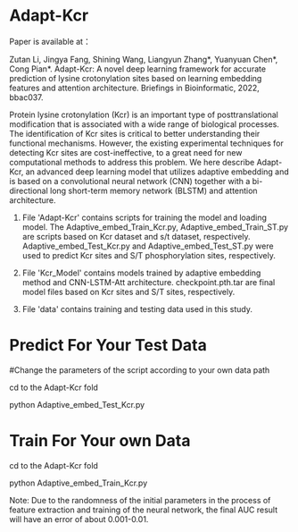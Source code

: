 # Adapt-Kcr

Paper is available at：

Zutan Li, Jingya Fang, Shining Wang, Liangyun Zhang*, Yuanyuan Chen*, Cong Pian*. Adapt-Kcr: A novel deep learning framework for accurate prediction of lysine crotonylation sites based on learning embedding features and attention architecture. Briefings in Bioinformatic, 2022, bbac037. 


Protein lysine crotonylation (Kcr) is an important type of posttranslational modification that is associated with a wide range of biological processes. The identification of Kcr sites is critical to better understanding their functional mechanisms. However, the existing experimental techniques for detecting Kcr sites are cost-ineffective, to a great need for new computational methods to address this problem. We here describe Adapt-Kcr, an advanced deep learning model that utilizes adaptive embedding and is based on a convolutional neural network (CNN) together with a bi-directional long short-term memory network (BLSTM) and attention architecture.


1. File 'Adapt-Kcr' contains scripts for training the model and loading model. The Adaptive_embed_Train_Kcr.py, Adaptive_embed_Train_ST.py are scripts based on Kcr dataset and s/t dataset, respectively. Adaptive_embed_Test_Kcr.py and Adaptive_embed_Test_ST.py were used to predict Kcr sites and S/T phosphorylation sites, respectively.

2. File 'Kcr_Model' contains models trained by adaptive embedding method and CNN-LSTM-Att architecture. checkpoint.pth.tar are final model files based on Kcr sites and S/T sites, respectively.

3. File 'data' contains training and testing data used in this study. 


# Predict For Your Test Data
#Change the parameters of the script according to your own data path

cd to the Adapt-Kcr fold

python Adaptive_embed_Test_Kcr.py


# Train For Your own Data

cd to the Adapt-Kcr fold

python Adaptive_embed_Train_Kcr.py

Note: Due to the randomness of the initial parameters in the process of feature extraction and training of the neural network, the final AUC result will have an error of about 0.001-0.01.



